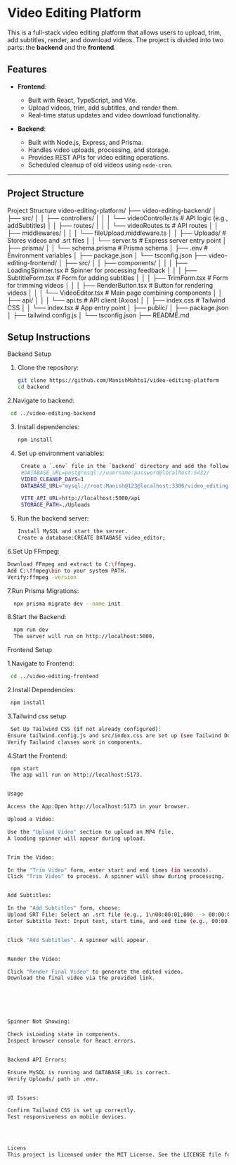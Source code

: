 # Video Editing Platform

This is a full-stack video editing platform that allows users to upload, trim, add subtitles, render, and download videos. The project is divided into two parts: the **backend** and the **frontend**.

## Features

- **Frontend**:
  - Built with React, TypeScript, and Vite.
  - Upload videos, trim, add subtitles, and render them.
  - Real-time status updates and video download functionality.

- **Backend**:
  - Built with Node.js, Express, and Prisma.
  - Handles video uploads, processing, and storage.
  - Provides REST APIs for video editing operations.
  - Scheduled cleanup of old videos using `node-cron`.

---

## Project Structure
Project Structure
video-editing-platform/
├── video-editing-backend/
│   ├── src/
│   │   ├── controllers/
│   │   │   └── videoController.ts  # API logic (e.g., addSubtitles)
│   │   ├── routes/
│   │   │   └── videoRoutes.ts     # API routes
│   │   ├── middlewares/
│   │   │   └── fileUpload.middleware.ts
│   │   ├── Uploads/               # Stores videos and .srt files
│   │   └── server.ts              # Express server entry point
│   ├── prisma/
│   │   └── schema.prisma          # Prisma schema
│   ├── .env                       # Environment variables
│   ├── package.json
│   └── tsconfig.json
├── video-editing-frontend/
│   ├── src/
│   │   ├── components/
│   │   │   ├── LoadingSpinner.tsx # Spinner for processing feedback
│   │   │   ├── SubtitleForm.tsx   # Form for adding subtitles
│   │   │   ├── TrimForm.tsx       # Form for trimming videos
│   │   │   ├── RenderButton.tsx   # Button for rendering videos
│   │   │   └── VideoEditor.tsx    # Main page combining components
│   │   ├── api/
│   │   │   └── api.ts             # API client (Axios)
│   │   ├── index.css              # Tailwind CSS
│   │   └── index.tsx              # App entry point
│   ├── public/
│   ├── package.json
│   ├── tailwind.config.js
│   └── tsconfig.json
├── README.md




## Setup Instructions
Backend Setup

1. Clone the repository:
   ```bash
   git clone https://github.com/ManishMahto1/video-editing-platform
   cd backend
   ```
2.Navigate to backend:
```bash
 cd ../video-editing-backend
   ```

3. Install dependencies:
   ```bash
   npm install
   ```
4. Set up environment variables:
   ```bash
    Create a `.env` file in the `backend` directory and add the following variables:
    #DATABASE_URL=postgresql://username:password@localhost:5432/
    VIDEO_CLEANUP_DAYS=1
    DATABASE_URL="mysql://root:Manish@123@localhost:3306/video_editing_platform"

    VITE_API_URL=http://localhost:5000/api
    STORAGE_PATH=./Uploads
   ```

5. Run the backend server:
   ```bash
   Install MySQL and start the server.
   Create a database:CREATE DATABASE video_editor;
   ```

6.Set Up FFmpeg:
   ```bash
   Download FFmpeg and extract to C:\ffmpeg.
   Add C:\ffmpeg\bin to your system PATH.
   Verify:ffmpeg -version
   ```


7.Run Prisma Migrations:
 ```bash
   npx prisma migrate dev --name init
   ```

8.Start the Backend:
```bash
  npm run dev
  The server will run on http://localhost:5000.
   ```



Frontend Setup

1.Navigate to Frontend:

```bash
 cd ../video-editing-frontend
   ```

2.Install Dependencies:

```bash
 npm install
   ```


3.Tailwind css setup
```bash
 Set Up Tailwind CSS (if not already configured):
Ensure tailwind.config.js and src/index.css are set up (see Tailwind Docs).
Verify Tailwind classes work in components.
   ```


4.Start the Frontend:

```bash
 npm start
 The app will run on http://localhost:5173.
   ```





```bash

Usage

Access the App:Open http://localhost:5173 in your browser.

Upload a Video:

Use the "Upload Video" section to upload an MP4 file.
A loading spinner will appear during upload.


Trim the Video:

In the "Trim Video" form, enter start and end times (in seconds).
Click "Trim Video" to process. A spinner will show during processing.


Add Subtitles:

In the "Add Subtitles" form, choose:
Upload SRT File: Select an .srt file (e.g., 1\n00:00:01,000 --> 00:00:05,000\nHello, world!).
Enter Subtitle Text: Input text, start time, and end time (e.g., 00:00:01,000).


Click "Add Subtitles". A spinner will appear.


Render the Video:

Click "Render Final Video" to generate the edited video.
Download the final video via the provided link.






Spinner Not Showing:

Check isLoading state in components.
Inspect browser console for React errors.


Backend API Errors:

Ensure MySQL is running and DATABASE_URL is correct.
Verify Uploads/ path in .env.


UI Issues:

Confirm Tailwind CSS is set up correctly.
Test responsiveness on mobile devices.




Licens
This project is licensed under the MIT License. See the LICENSE file for details.

